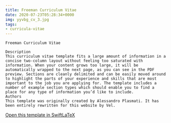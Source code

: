 ```yaml
---
title: Freeman Curriculum Vitae
date: 2020-07-23T05:28:34+0000
img: yyvbg_cv_3.jpg
tags:
- curricula-vitae
---
```

```
Freeman Curriculum Vitae

Description
This curriculum vitae template fits a large amount of information in a concise two-column layout without feeling too saturated with information. When your content grows too large, it will be automatically wrapped to the next page, as you can see in the PDF preview. Sections are cleanly delimited and can be easily moved around to highlight the parts of your experience and skills that are most important to the job you are applying for. The template includes a number of example section types which should enable you to find a place for any type of information you’d like to include.
Authors
This template was originally created by Alessandro Plasmati. It has been entirely rewritten for this website by Vel.
```
[Open this template in SwiftLaTeX](https://www.swiftlatex.com/project.html?import=https://swiftlatex.github.io/LaTeXBoilerPlate/zips/pzzcn_cv_3.zip)
